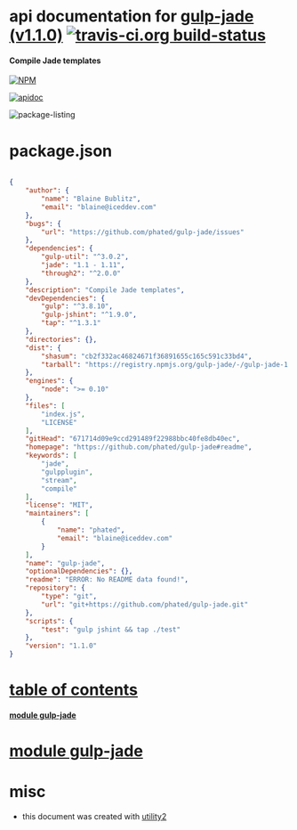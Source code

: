 # api documentation for  [gulp-jade (v1.1.0)](https://github.com/phated/gulp-jade#readme)  [![travis-ci.org build-status](https://api.travis-ci.org/npmdoc/node-npmdoc-gulp-jade.svg)](https://travis-ci.org/npmdoc/node-npmdoc-gulp-jade)
#### Compile Jade templates

[![NPM](https://nodei.co/npm/gulp-jade.png?downloads=true)](https://www.npmjs.com/package/gulp-jade)

[![apidoc](https://npmdoc.github.io/node-npmdoc-gulp-jade/build/screen-capture.buildNpmdoc.browser._2Fhome_2Ftravis_2Fbuild_2Fnpmdoc_2Fnode-npmdoc-gulp_jade_2Ftmp_2Fbuild_2Fapidoc.html.png)](https://npmdoc.github.io/node-npmdoc-gulp-jade/build..beta..travis-ci.org/apidoc.html)

![package-listing](https://npmdoc.github.io/node-npmdoc-gulp-jade/build/screen-capture.npmPackageListing.svg)



# package.json

```json

{
    "author": {
        "name": "Blaine Bublitz",
        "email": "blaine@iceddev.com"
    },
    "bugs": {
        "url": "https://github.com/phated/gulp-jade/issues"
    },
    "dependencies": {
        "gulp-util": "^3.0.2",
        "jade": "1.1 - 1.11",
        "through2": "^2.0.0"
    },
    "description": "Compile Jade templates",
    "devDependencies": {
        "gulp": "^3.8.10",
        "gulp-jshint": "^1.9.0",
        "tap": "^1.3.1"
    },
    "directories": {},
    "dist": {
        "shasum": "cb2f332ac46824671f36891655c165c591c33bd4",
        "tarball": "https://registry.npmjs.org/gulp-jade/-/gulp-jade-1.1.0.tgz"
    },
    "engines": {
        "node": ">= 0.10"
    },
    "files": [
        "index.js",
        "LICENSE"
    ],
    "gitHead": "671714d09e9ccd291489f22988bbc40fe8db40ec",
    "homepage": "https://github.com/phated/gulp-jade#readme",
    "keywords": [
        "jade",
        "gulpplugin",
        "stream",
        "compile"
    ],
    "license": "MIT",
    "maintainers": [
        {
            "name": "phated",
            "email": "blaine@iceddev.com"
        }
    ],
    "name": "gulp-jade",
    "optionalDependencies": {},
    "readme": "ERROR: No README data found!",
    "repository": {
        "type": "git",
        "url": "git+https://github.com/phated/gulp-jade.git"
    },
    "scripts": {
        "test": "gulp jshint && tap ./test"
    },
    "version": "1.1.0"
}
```



# <a name="apidoc.tableOfContents"></a>[table of contents](#apidoc.tableOfContents)

#### [module gulp-jade](#apidoc.module.gulp-jade)



# <a name="apidoc.module.gulp-jade"></a>[module gulp-jade](#apidoc.module.gulp-jade)



# misc
- this document was created with [utility2](https://github.com/kaizhu256/node-utility2)
